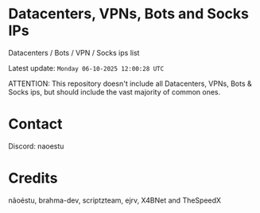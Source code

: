 # Datacenters, VPNs, Bots and Socks IPs
 
Datacenters / Bots / VPN / Socks ips list

Latest update: `Monday 06-10-2025 12:00:28 UTC` 

ATTENTION: This repository doesn't include all Datacenters, VPNs, Bots & Socks ips, 
but should include the vast majority of common ones.

# Contact
Discord: naoestu

# Credits
nãoéstu, brahma-dev, scriptzteam, ejrv, X4BNet and TheSpeedX
